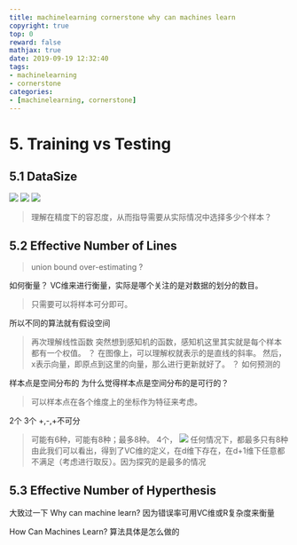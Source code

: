 ```yaml
---
title: machinelearning cornerstone why can machines learn
copyright: true
top: 0
reward: false
mathjax: true
date: 2019-09-19 12:32:40
tags:
- machinelearning
- cornerstone
categories:
- [machinelearning, cornerstone]
---
```


# 5. Training vs Testing

## 5.1 DataSize
![](00020.png)
![](00021.png)
![](00022.png)

> 理解在精度下的容忍度，从而指导需要从实际情况中选择多少个样本？

## 5.2 Effective Number of Lines
> union bound over-estimating ?

如何衡量？ VC维来进行衡量，实际是哪个关注的是对数据的划分的数目。
> 只需要可以将样本可分即可。

所以不同的算法就有假设空间

> 再次理解线性函数
> 突然想到感知机的函数，感知机这里其实就是每个样本都有一个权值。
？ 在图像上，可以理解权就表示的是直线的斜率。 然后，x表示向量，即原点到这里的向量，那么进行更新就好了。
？ 如何预测的


样本点是空间分布的
为什么觉得样本点是空间分布的是可行的？
> 可以样本点在各个维度上的坐标作为特征来考虑。

2个
3个 +,-,+不可分
> 可能有6种，可能有8种；最多8种。
4个，
![](00025.png)
> 任何情况下，都最多只有8种
> 由此我们可以看出，得到了VC维的定义，在d维下存在，在d+1维下任意都不满足（考虑进行取反）。因为探究的是最多的情况

## 5.3 Effective Number of Hyperthesis



大致过一下
Why can machine learn?
因为错误率可用VC维或R复杂度来衡量

How Can Machines Learn?
算法具体是怎么做的